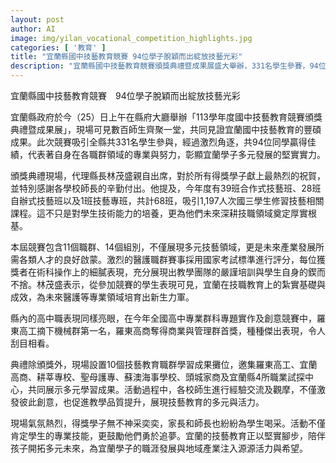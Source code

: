 ```yaml
---
layout: post
author: AI
image: img/yilan_vocational_competition_highlights.jpg
categories: [ '教育' ]
title: "宜蘭縣國中技藝教育競賽 94位學子脫穎而出綻放技藝光彩"
description: "宜蘭縣國中技藝教育競賽頒獎典禮暨成果展盛大舉辦，331名學生參賽，94位學子榮獲佳績，展現技藝教育豐碩成果與多元發展實力。現場設有職群成果攤位，激發創意、促進交流，為學生職涯與產業注入新活力。"
---
```

宜蘭縣國中技藝教育競賽　94位學子脫穎而出綻放技藝光彩

宜蘭縣政府於今（25）日上午在縣府大廳舉辦「113學年度國中技藝教育競賽頒獎典禮暨成果展」，現場可見數百師生齊聚一堂，共同見證宜蘭國中技藝教育的豐碩成果。此次競賽吸引全縣共331名學生參與，經過激烈角逐，共94位同學贏得佳績，代表著自身在各職群領域的專業與努力，彰顯宜蘭學子多元發展的堅實實力。

頒獎典禮現場，代理縣長林茂盛親自出席，對於所有得獎學子獻上最熱烈的祝賀，並特別感謝各學校師長的辛勤付出。他提及，今年度有39班合作式技藝班、28班自辦式技藝班以及1班技藝專班，共計68班，吸引1,197人次國三學生修習技藝相關課程。這不只是對學生技術能力的培養，更為他們未來深耕技職領域奠定厚實根基。

本屆競賽包含11個職群、14個組別，不僅展現多元技藝領域，更是未來產業發展所需各類人才的良好啟蒙。激烈的醫護職群賽事採用國家考試標準進行評分，每位獲獎者在術科操作上的細膩表現，充分展現出教學團隊的嚴謹培訓與學生自身的鍥而不捨。林茂盛表示，從參加競賽的學生表現可見，宜蘭在技職教育上的紮實基礎與成效，為未來醫護等專業領域培育出新生力軍。

縣內的高中職表現同樣亮眼，在今年全國高中專業群科專題實作及創意競賽中，羅東高工摘下機械群第一名，羅東高商奪得商業與管理群首獎，種種傑出表現，令人刮目相看。

典禮除頒獎外，現場設置10個技藝教育職群學習成果攤位，邀集羅東高工、宜蘭高商、耕莘專校、聖母護專、蘇澳海事學校、頭城家商及宜蘭縣4所職業試探中心，共同展示多元學習成果。活動過程中，各校師生進行經驗交流及觀摩，不僅激發彼此創意，也促進教學品質提升，展現技藝教育的多元與活力。

現場氣氛熱烈，得獎學子無不神采奕奕，家長和師長也紛紛為學生喝采。活動不僅肯定學生的專業技能，更鼓勵他們勇於追夢。宜蘭的技藝教育正以堅實腳步，陪伴孩子開拓多元未來，為宜蘭學子的職涯發展與地域產業注入源源活力與希望。
